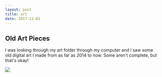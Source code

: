 ```yaml
---
layout: post
title: art
date: 2017-11-01
---
```

<div class="content">
  <h2> Old Art Pieces
  </h2>
  <div id="blockOne">
    <p> I was looking through my art folder through my computer and I saw some old digital art I made from as far as 2014 to now. Some aren't complete, but that's okay!
    </p>
  <div id="slideshow">
  <img src="https://image.prntscr.com/image/NUJqZtR.png">
  </div>
  </div>
  </div>
